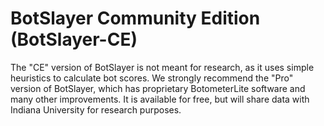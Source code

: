 # BotSlayer Community Edition (BotSlayer-CE)

The "CE" version of BotSlayer is not meant for research, as it uses simple heuristics to calculate bot scores. We strongly recommend the "Pro" version of BotSlayer, which has proprietary BotometerLite software and many other improvements. It is available for free, but will share data with Indiana University for research purposes.
